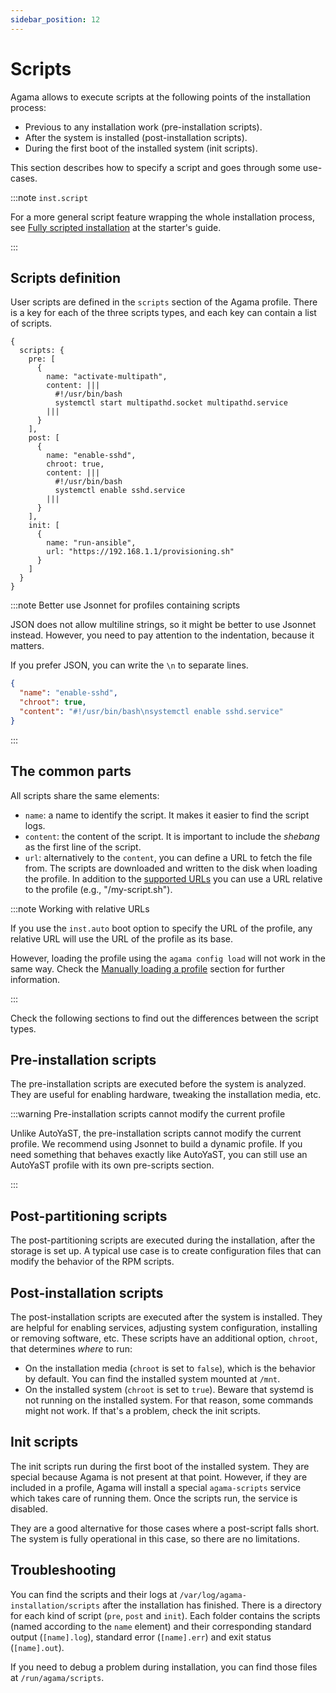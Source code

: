 ```yaml
---
sidebar_position: 12
---
```


# Scripts

Agama allows to execute scripts at the following points of the installation process:

- Previous to any installation work (pre-installation scripts).
- After the system is installed (post-installation scripts).
- During the first boot of the installed system (init scripts).

This section describes how to specify a script and goes through some use-cases.

:::note `inst.script`

For a more general script feature wrapping the whole installation process, see [Fully scripted
installation](/docs/overview/unattended#fully-scripted-installation) at the starter's guide.

:::

## Scripts definition

User scripts are defined in the `scripts` section of the Agama profile. There is a key for each of
the three scripts types, and each key can contain a list of scripts.

```jsonnet
{
  scripts: {
    pre: [
      {
        name: "activate-multipath",
        content: |||
          #!/usr/bin/bash
          systemctl start multipathd.socket multipathd.service
        |||
      }
    ],
    post: [
      {
        name: "enable-sshd",
        chroot: true,
        content: |||
          #!/usr/bin/bash
          systemctl enable sshd.service
        |||
      }
    ],
    init: [
      {
        name: "run-ansible",
        url: "https://192.168.1.1/provisioning.sh"
      }
    ]
  }
}
```

:::note Better use Jsonnet for profiles containing scripts

JSON does not allow multiline strings, so it might be better to use Jsonnet instead. However, you
need to pay attention to the indentation, because it matters.

If you prefer JSON, you can write the `\n` to separate lines.

```json
{
  "name": "enable-sshd",
  "chroot": true,
  "content": "#!/usr/bin/bash\nsystemctl enable sshd.service"
}
```

:::

## The common parts

All scripts share the same elements:

- `name`: a name to identify the script. It makes it easier to find the script logs.
- `content`: the content of the script. It is important to include the _shebang_ as the first line
  of the script.
- `url`: alternatively to the `content`, you can define a URL to fetch the file from. The scripts
  are downloaded and written to the disk when loading the profile. In addition to the
  [supported URLs](../urls) you can use a URL relative to the profile (e.g., "/my-script.sh").

:::note Working with relative URLs

If you use the `inst.auto` boot option to specify the URL of the profile, any relative URL will use
the URL of the profile as its base.

However, loading the profile using the `agama config load` will not work in the same way. Check the
[Manually loading a profile](../../profile/working_with_profiles#manually-loading-a-profile) section
for further information.

:::

Check the following sections to find out the differences between the script types.

## Pre-installation scripts

The pre-installation scripts are executed before the system is analyzed. They are useful for
enabling hardware, tweaking the installation media, etc.

:::warning Pre-installation scripts cannot modify the current profile

Unlike AutoYaST, the pre-installation scripts cannot modify the current profile. We recommend using
Jsonnet to build a dynamic profile. If you need something that behaves exactly like AutoYaST, you
can still use an AutoYaST profile with its own pre-scripts section.

:::

## Post-partitioning scripts

The post-partitioning scripts are executed during the installation, after the storage is set up. A
typical use case is to create configuration files that can modify the behavior of the RPM scripts.

## Post-installation scripts

The post-installation scripts are executed after the system is installed. They are helpful for
enabling services, adjusting system configuration, installing or removing software, etc. These
scripts have an additional option, `chroot`, that determines _where_ to run:

- On the installation media (`chroot` is set to `false`), which is the behavior by default. You can
  find the installed system mounted at `/mnt`.
- On the installed system (`chroot` is set to `true`). Beware that systemd is not running on the
  installed system. For that reason, some commands might not work. If that's a problem, check the
  init scripts.

## Init scripts

The init scripts run during the first boot of the installed system. They are special because Agama
is not present at that point. However, if they are included in a profile, Agama will install a
special `agama-scripts` service which takes care of running them. Once the scripts run, the service
is disabled.

They are a good alternative for those cases where a post-script falls short. The system is fully
operational in this case, so there are no limitations.

## Troubleshooting

You can find the scripts and their logs at `/var/log/agama-installation/scripts` after the
installation has finished. There is a directory for each kind of script (`pre`, `post` and `init`).
Each folder contains the scripts (named according to the `name` element) and their corresponding
standard output (`[name].log`), standard error (`[name].err`) and exit status (`[name].out`).

If you need to debug a problem during installation, you can find those files at
`/run/agama/scripts`.
